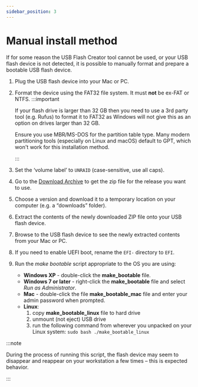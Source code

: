 ```yaml
---
sidebar_position: 3
---
```


# Manual install method

If for some reason the USB Flash Creator tool cannot be used, or your USB flash device is not detected, it is possible to manually format and prepare a bootable USB flash device.

1. Plug the USB flash device into your Mac or PC.
2. Format the device using the FAT32 file system. It must **not** be ex-FAT or NTFS.
    :::important

    If your flash drive is larger than 32 GB then you need to use a 3rd party tool (e.g. Rufus) to format it to FAT32 as Windows will not give this as an option on drives larger than 32 GB.

    Ensure you use MBR/MS-DOS for the partition table type. Many modern partitioning tools (especially on Linux and macOS) default to GPT, which won't work for this installation method.

    :::
3. Set the ‘volume label’ to `UNRAID` (case-sensitive, use all caps).
4. Go to the [Download Archive](../download_list.mdx) to get the zip file for the release you want to use.
5. Choose a version and download it to a temporary location on your computer (e.g. a “downloads” folder).
6. Extract the contents of the newly downloaded ZIP file onto your USB flash device.
7. Browse to the USB flash device to see the newly extracted contents from your Mac or PC.
8. If you need to enable UEFI boot, rename the `EFI-` directory to `EFI`.
9. Run the _make bootable_ script appropriate to the OS you are using:
    * **Windows XP** - double-click the **make_bootable** file.
    * **Windows 7 or later** - right-click the **make_bootable** file and select _Run as Administrator_.
    * **Mac** - double-click the file **make_bootable_mac** file and enter your admin password when prompted.
    * **Linux**:
      1. copy **make_bootable_linux** file to hard drive
      2. unmount (not eject) USB drive
      3. run the following command from wherever you unpacked on your Linux system: `sudo bash ./make_bootable_linux`

:::note

During the process of running this script, the flash device may seem to disappear and reappear on your workstation a few times – this is expected behavior.

:::
